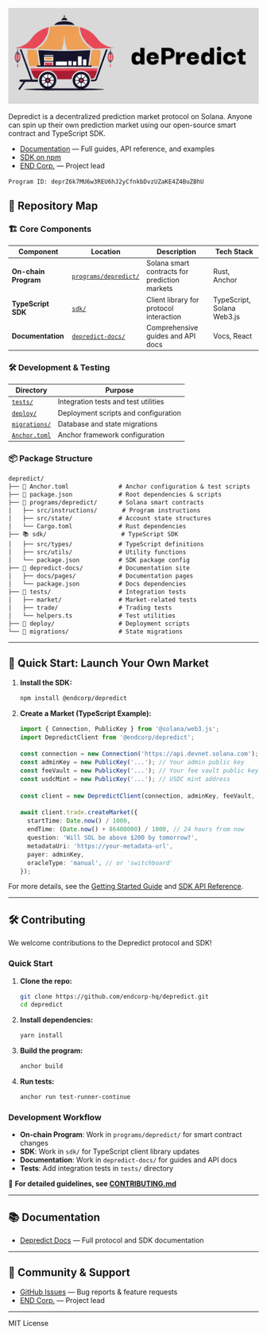 
![dePredict Logo](./img/depredict_logo.png "DePredict Logo")

Depredict is a decentralized prediction market protocol on Solana. Anyone can spin up their own prediction market using our open-source smart contract and TypeScript SDK.

- [Documentation](./depredict-docs) — Full guides, API reference, and examples
- [SDK on npm](https://www.npmjs.com/package/@endcorp/depredict)
- [END Corp.](https://endcorp.co) — Project lead

`Program ID: deprZ6k7MU6w3REU6hJ2yCfnkbDvzUZaKE4Z4BuZBhU`

## 📁 Repository Map
### 🏗️ Core Components

| Component | Location | Description | Tech Stack |
|-----------|----------|-------------|------------|
| **On-chain Program** | [`programs/depredict/`](./programs/depredict/) | Solana smart contracts for prediction markets | Rust, Anchor |
| **TypeScript SDK** | [`sdk/`](./sdk/) | Client library for protocol interaction | TypeScript, Solana Web3.js |
| **Documentation** | [`depredict-docs/`](./depredict-docs/) | Comprehensive guides and API docs | Vocs, React |

### 🛠️ Development & Testing

| Directory | Purpose |
|-----------|---------|
| [`tests/`](./tests/) | Integration tests and test utilities |
| [`deploy/`](./deploy/) | Deployment scripts and configuration |
| [`migrations/`](./migrations/) | Database and state migrations |
| [`Anchor.toml`](./Anchor.toml) | Anchor framework configuration |

### 📦 Package Structure

```
depredict/
├── 📄 Anchor.toml              # Anchor configuration & test scripts
├── 📄 package.json             # Root dependencies & scripts
├── 🦀 programs/depredict/      # Solana smart contracts
│   ├── src/instructions/       # Program instructions
│   ├── src/state/             # Account state structures
│   └── Cargo.toml             # Rust dependencies
├── 📚 sdk/                     # TypeScript SDK
│   ├── src/types/             # TypeScript definitions
│   ├── src/utils/             # Utility functions
│   └── package.json           # SDK package config
├── 📖 depredict-docs/          # Documentation site
│   ├── docs/pages/            # Documentation pages
│   └── package.json           # Docs dependencies
├── 🧪 tests/                   # Integration tests
│   ├── market/                # Market-related tests
│   ├── trade/                 # Trading tests
│   └── helpers.ts             # Test utilities
├── 🚀 deploy/                  # Deployment scripts
└── 🔄 migrations/              # State migrations
```

---

## 🚀 Quick Start: Launch Your Own Market

1. **Install the SDK:**
   ```bash
   npm install @endcorp/depredict
   ```

2. **Create a Market (TypeScript Example):**
   ```typescript
   import { Connection, PublicKey } from '@solana/web3.js';
   import DepredictClient from '@endcorp/depredict';

   const connection = new Connection('https://api.devnet.solana.com');
   const adminKey = new PublicKey('...'); // Your admin public key
   const feeVault = new PublicKey('...'); // Your fee vault public key
   const usdcMint = new PublicKey('...'); // USDC mint address

   const client = new DepredictClient(connection, adminKey, feeVault, usdcMint);

   await client.trade.createMarket({
     startTime: Date.now() / 1000,
     endTime: (Date.now() + 86400000) / 1000, // 24 hours from now
     question: 'Will SOL be above $200 by tomorrow?',
     metadataUri: 'https://your-metadata-url',
     payer: adminKey,
     oracleType: 'manual', // or 'switchboard'
   });
   ```

For more details, see the [Getting Started Guide](https://depredict.vercel.app/getting-started) and [SDK API Reference](https://depredict.vercel.app/sdk-api).

---

## 🛠️ Contributing

We welcome contributions to the Depredict protocol and SDK!

### Quick Start

1. **Clone the repo:**
   ```bash
   git clone https://github.com/endcorp-hq/depredict.git
   cd depredict
   ```

2. **Install dependencies:**
   ```bash
   yarn install
   ```

3. **Build the program:**
   ```bash
   anchor build
   ```

4. **Run tests:**
   ```bash
   anchor run test-runner-continue
   ```

### Development Workflow

- **On-chain Program**: Work in `programs/depredict/` for smart contract changes
- **SDK**: Work in `sdk/` for TypeScript client library updates
- **Documentation**: Work in `depredict-docs/` for guides and API docs
- **Tests**: Add integration tests in `tests/` directory

📖 **For detailed guidelines, see [CONTRIBUTING.md](./CONTRIBUTING.md)**

---

## 📚 Documentation

- [Depredict Docs](./depredict-docs) — Full protocol and SDK documentation

---

## 💬 Community & Support

- [GitHub Issues](https://github.com/endcorp-hq/depredict/issues) — Bug reports & feature requests
- [END Corp.](https://endcorp.co) — Project lead

---

MIT License